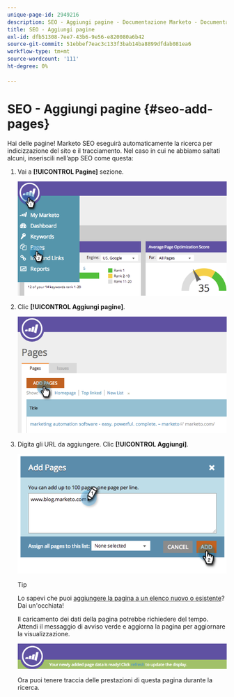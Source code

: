 ```yaml
---
unique-page-id: 2949216
description: SEO - Aggiungi pagine - Documentazione Marketo - Documentazione del prodotto
title: SEO - Aggiungi pagine
exl-id: dfb51308-7ee7-43b6-9e56-e820080a6b42
source-git-commit: 51ebbef7eac3c133f3bab14ba8899dfdab081ea6
workflow-type: tm+mt
source-wordcount: '111'
ht-degree: 0%

---
```


# SEO - Aggiungi pagine {#seo-add-pages}

Hai delle pagine! Marketo SEO eseguirà automaticamente la ricerca per indicizzazione del sito e il tracciamento. Nel caso in cui ne abbiamo saltati alcuni, inseriscili nell’app SEO come questa:

1. Vai a **[!UICONTROL Pagine]** sezione.

   ![](assets/image2014-9-18-12-3a55-3a19.png)

1. Clic **[!UICONTROL Aggiungi pagine]**.

   ![](assets/image2014-9-18-12-3a55-3a53.png)

1. Digita gli URL da aggiungere. Clic **[!UICONTROL Aggiungi]**.

   ![](assets/image2014-9-18-12-3a56-3a15.png)

   >[!TIP]
   >
   >Lo sapevi che puoi [aggiungere la pagina a un elenco nuovo o esistente](/help/marketo/product-docs/additional-apps/seo/understanding-seo/seo-managing-lists.md)? Dai un&#39;occhiata!

   Il caricamento dei dati della pagina potrebbe richiedere del tempo. Attendi il messaggio di avviso verde e aggiorna la pagina per aggiornare la visualizzazione.

   ![](assets/image2014-9-18-12-3a57-3a10.png)

   Ora puoi tenere traccia delle prestazioni di questa pagina durante la ricerca.
